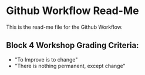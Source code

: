 # Github Workflow Read-Me
This is the read-me file for the Github Workflow.

## Block 4 Workshop Grading Criteria:

- "To Improve is to change"
- "There is nothing permanent, except change"